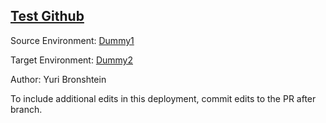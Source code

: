 ## [Test Github](http://localhost:8080/orgs/585a8681-0424-437d-a74d-a80c2927a85b/envs/62bfee86-e319-435b-bcba-88acbf73ef3e/deployments/385ad157-837d-4797-9466-9f4ecbc16c77)

Source Environment: [Dummy1](http://localhost:8080/orgs/585a8681-0424-437d-a74d-a80c2927a85b/envs/88c3077a-6862-46e5-a6e8-47b7891b6a04)

Target Environment: [Dummy2](http://localhost:8080/orgs/585a8681-0424-437d-a74d-a80c2927a85b/envs/62bfee86-e319-435b-bcba-88acbf73ef3e) 

Author: Yuri Bronshtein

To include additional edits in this deployment, commit edits to the PR after branch.